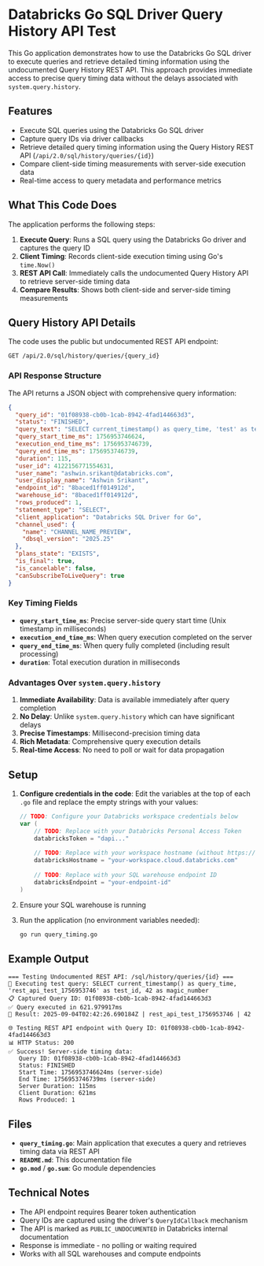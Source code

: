 # Databricks Go SQL Driver Query History API Test

This Go application demonstrates how to use the Databricks Go SQL driver to execute queries and retrieve detailed timing information using the undocumented Query History REST API. This approach provides immediate access to precise query timing data without the delays associated with `system.query.history`.

## Features

- Execute SQL queries using the Databricks Go SQL driver
- Capture query IDs via driver callbacks
- Retrieve detailed query timing information using the Query History REST API (`/api/2.0/sql/history/queries/{id}`)
- Compare client-side timing measurements with server-side execution data
- Real-time access to query metadata and performance metrics

## What This Code Does

The application performs the following steps:

1. **Execute Query**: Runs a SQL query using the Databricks Go driver and captures the query ID
2. **Client Timing**: Records client-side execution timing using Go's `time.Now()`
3. **REST API Call**: Immediately calls the undocumented Query History API to retrieve server-side timing data
4. **Compare Results**: Shows both client-side and server-side timing measurements

## Query History API Details

The code uses the public but undocumented REST API endpoint:
```
GET /api/2.0/sql/history/queries/{query_id}
```

### API Response Structure

The API returns a JSON object with comprehensive query information:

```json
{
  "query_id": "01f08938-cb0b-1cab-8942-4fad144663d3",
  "status": "FINISHED",
  "query_text": "SELECT current_timestamp() as query_time, 'test' as test_id, 42 as magic_number",
  "query_start_time_ms": 1756953746624,
  "execution_end_time_ms": 1756953746739,
  "query_end_time_ms": 1756953746739,
  "duration": 115,
  "user_id": 4122156771554631,
  "user_name": "ashwin.srikant@databricks.com",
  "user_display_name": "Ashwin Srikant",
  "endpoint_id": "8baced1ff014912d",
  "warehouse_id": "8baced1ff014912d",
  "rows_produced": 1,
  "statement_type": "SELECT",
  "client_application": "Databricks SQL Driver for Go",
  "channel_used": {
    "name": "CHANNEL_NAME_PREVIEW",
    "dbsql_version": "2025.25"
  },
  "plans_state": "EXISTS",
  "is_final": true,
  "is_cancelable": false,
  "canSubscribeToLiveQuery": true
}
```

### Key Timing Fields

- **`query_start_time_ms`**: Precise server-side query start time (Unix timestamp in milliseconds)
- **`execution_end_time_ms`**: When query execution completed on the server
- **`query_end_time_ms`**: When query fully completed (including result processing)
- **`duration`**: Total execution duration in milliseconds

### Advantages Over `system.query.history`

1. **Immediate Availability**: Data is available immediately after query completion
2. **No Delay**: Unlike `system.query.history` which can have significant delays
3. **Precise Timestamps**: Millisecond-precision timing data
4. **Rich Metadata**: Comprehensive query execution details
5. **Real-time Access**: No need to poll or wait for data propagation

## Setup

1. **Configure credentials in the code**: Edit the variables at the top of each `.go` file and replace the empty strings with your values:
   ```go
   // TODO: Configure your Databricks workspace credentials below
   var (
       // TODO: Replace with your Databricks Personal Access Token
       databricksToken = "dapi..."
       
       // TODO: Replace with your workspace hostname (without https://)
       databricksHostname = "your-workspace.cloud.databricks.com"
       
       // TODO: Replace with your SQL warehouse endpoint ID
       databricksEndpoint = "your-endpoint-id"
   )
   ```

2. Ensure your SQL warehouse is running

3. Run the application (no environment variables needed):
   ```bash
   go run query_timing.go
   ```

## Example Output

```
=== Testing Undocumented REST API: /sql/history/queries/{id} ===
🚀 Executing test query: SELECT current_timestamp() as query_time, 'rest_api_test_1756953746' as test_id, 42 as magic_number
📋 Captured Query ID: 01f08938-cb0b-1cab-8942-4fad144663d3
✅ Query executed in 621.979917ms
📄 Result: 2025-09-04T02:42:26.690184Z | rest_api_test_1756953746 | 42

🌐 Testing REST API endpoint with Query ID: 01f08938-cb0b-1cab-8942-4fad144663d3
📊 HTTP Status: 200
✅ Success! Server-side timing data:
   Query ID: 01f08938-cb0b-1cab-8942-4fad144663d3
   Status: FINISHED
   Start Time: 1756953746624ms (server-side)
   End Time: 1756953746739ms (server-side) 
   Server Duration: 115ms
   Client Duration: 621ms
   Rows Produced: 1
```

## Files

- **`query_timing.go`**: Main application that executes a query and retrieves timing data via REST API
- **`README.md`**: This documentation file
- **`go.mod`** / **`go.sum`**: Go module dependencies

## Technical Notes

- The API endpoint requires Bearer token authentication
- Query IDs are captured using the driver's `QueryIdCallback` mechanism
- The API is marked as `PUBLIC_UNDOCUMENTED` in Databricks internal documentation
- Response is immediate - no polling or waiting required
- Works with all SQL warehouses and compute endpoints